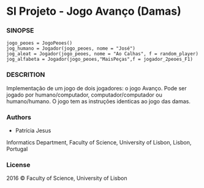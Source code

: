 # SI Projeto - Jogo Avanço (Damas)

### SINOPSE
```
jogo_peoes = JogoPeoes()
jog_humano = Jogador(jogo_peoes, nome = "José")
jog_aleat = Jogador(jogo_peoes, nome = "Ao Calhas", f = random_player)
jog_alfabeta = Jogador(jogo_peoes,"MaisPeças",f = jogador_2peoes_F1)
```

### DESCRITION
Implementação de um jogo de dois jogadores: o jogo Avanço.
Pode ser jogado por humano/computador, computador/computador ou humano/humano.
O jogo tem as instruções identicas ao jogo das damas.

### Authors
* Patrícia Jesus

Informatics Department, Faculty of Science, University of Lisbon, Lisbon, Portugal

### License
2016 © Faculty of Science, University of Lisbon
